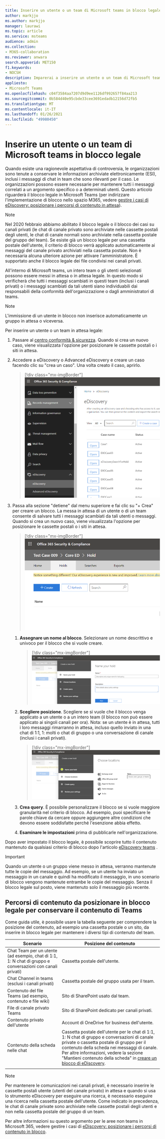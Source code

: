 ```yaml
---
title: Inserire un utente o un team di Microsoft teams in blocco legale
author: markjjo
ms.author: markjjo
manager: laurawi
ms.topic: article
ms.service: msteams
audience: admin
ms.collection:
- M365-collaboration
ms.reviewer: anwara
search.appverid: MET150
f1.keywords:
- NOCSH
description: Imparerai a inserire un utente o un team di Microsoft teams in blocco legale usando il centro conformità & sicurezza e scopri cosa richiede un blocco legale in base ai requisiti dei dati.
appliesto:
- Microsoft Teams
ms.openlocfilehash: c04f3584aa7207d9d9ee1126df992657f84aa213
ms.sourcegitcommit: 0b584d40e95cbde33cee3691edadb12156d72fb5
ms.translationtype: MT
ms.contentlocale: it-IT
ms.lasthandoff: 01/26/2021
ms.locfileid: "49980450"
---
```

<a name="place-a-microsoft-teams-user-or-team-on-legal-hold"></a>Inserire un utente o un team di Microsoft teams in blocco legale
==================================================

Quando esiste una ragionevole aspettativa di controversia, le organizzazioni sono tenute a conservare le informazioni archiviate elettronicamente (ESI), inclusi i messaggi di chat in team che sono rilevanti per il caso. Le organizzazioni possono essere necessarie per mantenere tutti i messaggi correlati a un argomento specifico o a determinati utenti. Questo articolo riguarderà il blocco legale in Microsoft Teams (per indirizzare l'implementazione di blocco nello spazio M365, vedere [gestire i casi di eDiscovery: posizionare i percorsi di contenuto in attesa](https://docs.microsoft.com/microsoft-365/compliance/ediscovery-cases#step-4-place-content-locations-on-hold)).

> [!NOTE]
> Nel 2020 febbraio abbiamo abilitato il blocco legale o il blocco dei casi su canali privati (le chat di canale privato sono archiviate nelle cassette postali degli utenti, le chat di canale normali sono archiviate nella cassetta postale del gruppo del team). Se esiste già un blocco legale per una cassetta postale dell'utente, il criterio di blocco verrà applicato automaticamente ai messaggi del canale privato archiviati nella cassetta postale. Non è necessaria alcuna ulteriore azione per attivare l'amministratore. È supportato anche il blocco legale dei file condivisi nei canali privati.

All'interno di Microsoft teams, un intero team o gli utenti selezionati possono essere messi in attesa o in attesa legale. In questo modo si verificherà che tutti i messaggi scambiati in questi team (inclusi i canali privati) o i messaggi scambiati da tali utenti siano individuabili dai responsabili della conformità dell'organizzazione o dagli amministratori di teams.

> [!NOTE]
> L'immissione di un utente in blocco non inserisce automaticamente un gruppo in attesa o viceversa.

Per inserire un utente o un team in attesa legale:

1. Passare al [centro conformità & sicurezza](https://go.microsoft.com/fwlink/?linkid=854628). Quando si crea un nuovo caso, viene visualizzata l'opzione per posizionare le cassette postali o i siti in attesa.

2. Accedere a eDiscovery o Advanced eDiscovery e creare un caso facendo clic su "crea un caso". Una volta creato il caso, aprirlo.

   > [!div class="mx-imgBorder"]
   > ![È selezionata la scheda Microsoft teams eDiscovery, che mostra il pulsante Crea un caso.](media/LegalHold1.png)

3. Passa alla sezione "detiene" dal menu superiore e fai clic su "+ Crea" per creare un blocco. La messa in attesa di un utente o di un team consente di salvare tutti i messaggi scambiati da tali utenti o messaggi. Quando si crea un nuovo caso, viene visualizzata l'opzione per posizionare le cassette postali o i siti in attesa.

   > [!div class="mx-imgBorder"]
   > ![Immagine che mostra la scheda detiene selezionata e il pulsante Crea sotto.](media/LegalHold2.png)

   1. **Assegnare un nome al blocco**. Selezionare un nome descrittivo e univoco per il blocco che si vuole creare.

      > [!div class="mx-imgBorder"]
      > ![Questa schermata mostra il nome della scheda blocco, in cui è possibile immettere un nome e una descrizione per il blocco da creare.](media/LegalHold3.png)

    2. **Scegliere posizione**. Scegliere se si vuole che il blocco venga applicato a un utente o a un intero team (il blocco non può essere applicato ai singoli canali per ora). Nota: se un utente è in attesa, tutti i loro messaggi rimarranno in attesa, incluso quello inviato in una chat di 1:1, 1: molti o chat di gruppo o una conversazione di canale (inclusi i canali privati).
  
       > [!div class="mx-imgBorder"]
       > ![Di seguito è disponibile la sezione scegliere percorsi per creare un nuovo blocco, in cui è possibile prendere decisioni sulle opzioni di M365, tra cui Microsoft teams, a cui si desidera applicare il blocco.](media/LegalHold4.png)

    3. **Crea query**. È possibile personalizzare il blocco se si vuole maggiore granularità nel criterio di blocco. Ad esempio, puoi specificare le parole chiave da cercare oppure aggiungere altre condizioni che devono essere soddisfatte perché l'esenzione abbia effetto.
    
    4. **Esaminare le impostazioni** prima di pubblicarle nell'organizzazione.

Dopo aver impostato il blocco legale, è possibile scoprire tutto il contenuto mantenuto da qualsiasi criterio di blocco dopo l'articolo [eDiscovery teams](eDiscovery-investigation.md) .

> [!IMPORTANT]
> Quando un utente o un gruppo viene messo in attesa, verranno mantenute tutte le copie del messaggio. Ad esempio, se un utente ha inviato un messaggio in un canale e quindi ha modificato il messaggio, in uno scenario di blocco vengono mantenute entrambe le copie del messaggio. Senza il blocco legale sul posto, viene mantenuto solo il messaggio più recente.

## <a name="content-locations-to-place-on-legal-hold-to-preserve-teams-content"></a>Percorsi di contenuto da posizionare in blocco legale per conservare il contenuto di Teams

Come guida utile, è possibile usare la tabella seguente per comprendere la posizione del contenuto, ad esempio una cassetta postale o un sito, da inserire in blocco legale per mantenere i diversi tipi di contenuto del team.

|Scenario  |Posizione del contenuto  |
|---------|---------|
|Chat Team per un utente (ad esempio, chat di 1:1, 1: N chat di gruppo e conversazioni con canali privati)     |Cassetta postale dell'utente.         |
|Chat Channel in teams (esclusi i canali privati)    |Cassetta postale del gruppo usata per il team.         |
|Contenuto del file Teams (ad esempio, contenuto e file wiki)     |Sito di SharePoint usato dal team.         |
|File di canale privato Teams     |Sito di SharePoint dedicato per canali privati.     |
|Contenuto privato dell'utente     |Account di OneDrive for business dell'utente.         |
|Contenuto della scheda nelle chat|Cassetta postale dell'utente per le chat di 1:1, 1: N chat di gruppo e conversazioni di canale private o cassetta postale di gruppo per il contenuto della scheda nei messaggi di canale. Per altre informazioni, vedere la sezione "Mantieni contenuto della scheda" in [creare un blocco di eDiscovery](https://docs.microsoft.com/microsoft-365/compliance/create-ediscovery-holds#preserve-card-content).
||||

> [!NOTE]
> Per mantenere le comunicazioni nei canali privati, è necessario inserire le cassette postali utente (utenti del canale privato) in attesa e quando si usa lo strumento eDiscovery per eseguire una ricerca, è necessario eseguire una ricerca nella cassetta postale dell'utente. Come indicato in precedenza, le chat di canale private sono archiviate nelle cassette postali degli utenti e non nella cassetta postale del gruppo di un team.

Per altre informazioni su questo argomento per le aree non teams in Microsoft 365, vedere gestire i casi di [eDiscovery: posizionare i percorsi di contenuto in blocco](https://docs.microsoft.com/microsoft-365/compliance/ediscovery-cases#step-4-place-content-locations-on-hold).
